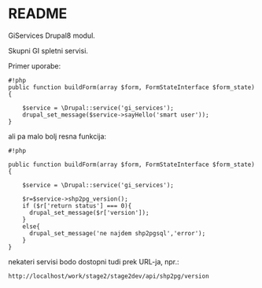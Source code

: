 # README #

GiServices Drupal8 modul. 

Skupni GI spletni servisi.

Primer uporabe:

```
#!php
public function buildForm(array $form, FormStateInterface $form_state) {

    $service = \Drupal::service('gi_services');
    drupal_set_message($service->sayHello('smart user'));
}
```

ali pa malo bolj resna funkcija:

```
#!php

public function buildForm(array $form, FormStateInterface $form_state) {

    $service = \Drupal::service('gi_services');
    
    $r=$service->shp2pg_version();
    if ($r['return status'] === 0){
      drupal_set_message($r['version']);  
    }
    else{
      drupal_set_message('ne najdem shp2pgsql','error');  
    }
}
```

nekateri servisi bodo dostopni tudi prek URL-ja, npr.:

```
http://localhost/work/stage2/stage2dev/api/shp2pg/version
```